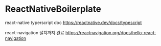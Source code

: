 # ReactNativeBoilerplate

react-native typerscript doc
https://reactnative.dev/docs/typescript

react-navigation 설치까지 완료
https://reactnavigation.org/docs/hello-react-navigation
